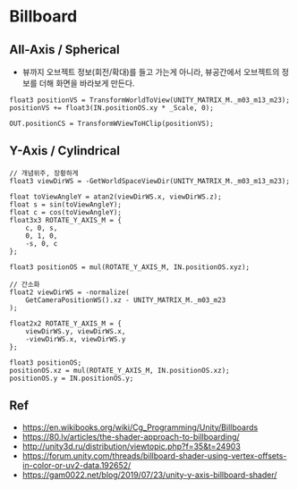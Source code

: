 # Billboard

## All-Axis / Spherical

- 뷰까지 오브젝트 정보(회전/확대)를 들고 가는게 아니라, 뷰공간에서 오브젝트의 정보를 더해 화면을 바라보게 만든다.

``` hlsl
float3 positionVS = TransformWorldToView(UNITY_MATRIX_M._m03_m13_m23);
positionVS += float3(IN.positionOS.xy * _Scale, 0);

OUT.positionCS = TransformWViewToHClip(positionVS);
```

## Y-Axis / Cylindrical

``` hlsl
// 개념위주, 장황하게
float3 viewDirWS = -GetWorldSpaceViewDir(UNITY_MATRIX_M._m03_m13_m23);

float toViewAngleY = atan2(viewDirWS.x, viewDirWS.z);
float s = sin(toViewAngleY);
float c = cos(toViewAngleY);
float3x3 ROTATE_Y_AXIS_M = {
    c, 0, s,
    0, 1, 0,
    -s, 0, c
};

float3 positionOS = mul(ROTATE_Y_AXIS_M, IN.positionOS.xyz);
```

``` hlsl
// 간소화
float2 viewDirWS = -normalize(
    GetCameraPositionWS().xz - UNITY_MATRIX_M._m03_m23
);

float2x2 ROTATE_Y_AXIS_M = {
    viewDirWS.y, viewDirWS.x,
    -viewDirWS.x, viewDirWS.y
};

float3 positionOS;
positionOS.xz = mul(ROTATE_Y_AXIS_M, IN.positionOS.xz);
positionOS.y = IN.positionOS.y;
```

## Ref

- <https://en.wikibooks.org/wiki/Cg_Programming/Unity/Billboards>
- <https://80.lv/articles/the-shader-approach-to-billboarding/>
- <http://unity3d.ru/distribution/viewtopic.php?f=35&t=24903>
- <https://forum.unity.com/threads/billboard-shader-using-vertex-offsets-in-color-or-uv2-data.192652/>
- <https://gam0022.net/blog/2019/07/23/unity-y-axis-billboard-shader/>
